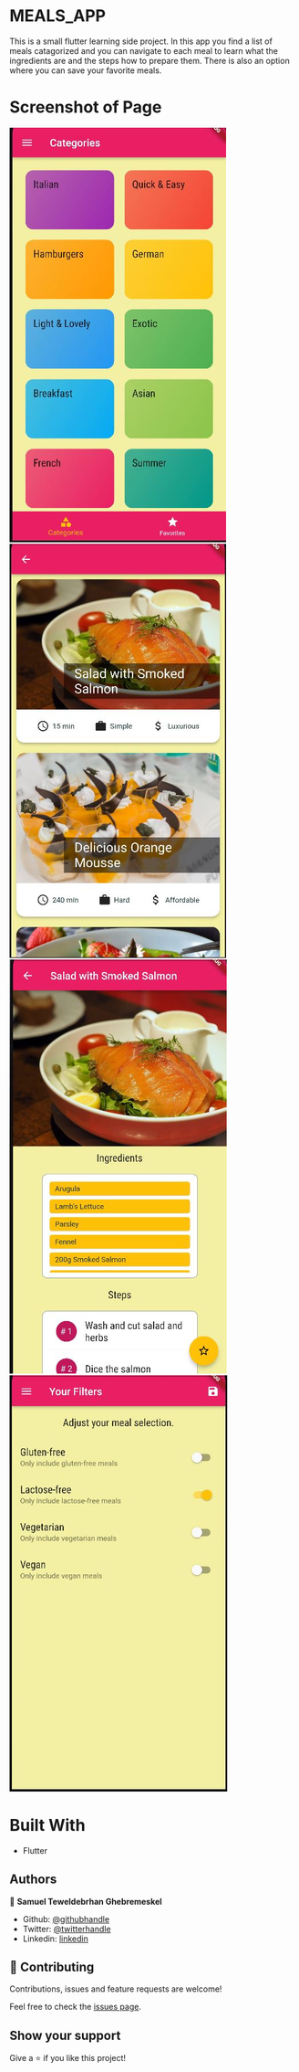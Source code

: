 # MEALS_APP

This is a small flutter learning side project. In this app you find a list of meals catagorized and you can navigate to each meal to learn what the ingredients are and the steps how to prepare them. There is also an option where you can save your favorite meals.

# Screenshot of Page

![screenshot 1](ScreenShots/1.JPG)
![screenshot 2](ScreenShots/2.JPG)
![screenshot 3](ScreenShots/3.JPG)
![screenshot 4](ScreenShots/4.JPG)

# Built With

- Flutter

## Authors

👤 **Samuel Teweldebrhan Ghebremeskel**

- Github: [@githubhandle](https://github.com/Samitti)
- Twitter: [@twitterhandle](https://twitter.com/Samuel63734232)
- Linkedin: [linkedin](https://www.linkedin.com/in/samuelghebremeskel/)

## 🤝 Contributing

Contributions, issues and feature requests are welcome!

Feel free to check the [issues page](https://github.com/Samitti/MEALS-APP/issues).

## Show your support

Give a ⭐️ if you like this project!
